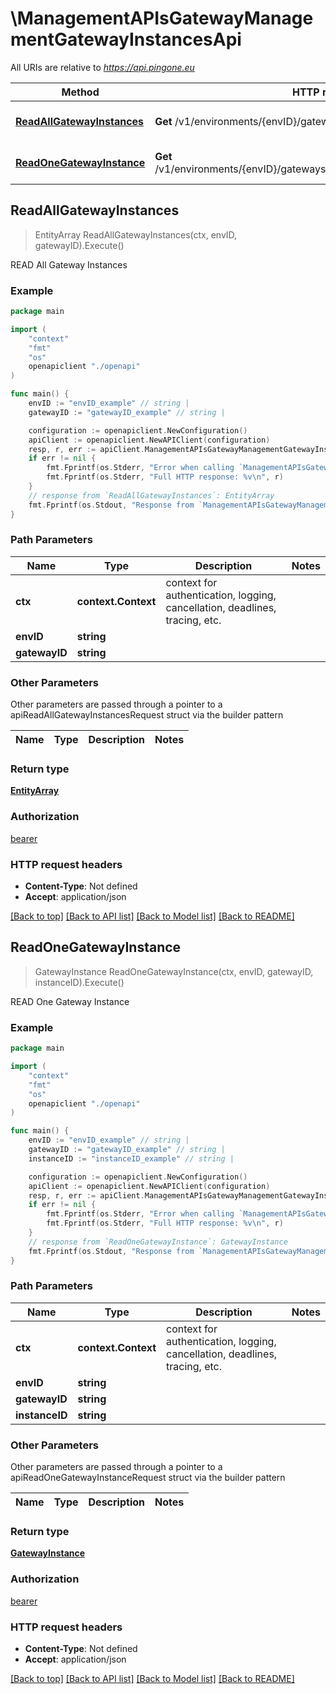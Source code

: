 # \ManagementAPIsGatewayManagementGatewayInstancesApi

All URIs are relative to *https://api.pingone.eu*

Method | HTTP request | Description
------------- | ------------- | -------------
[**ReadAllGatewayInstances**](ManagementAPIsGatewayManagementGatewayInstancesApi.md#ReadAllGatewayInstances) | **Get** /v1/environments/{envID}/gateways/{gatewayID}/instances | READ All Gateway Instances
[**ReadOneGatewayInstance**](ManagementAPIsGatewayManagementGatewayInstancesApi.md#ReadOneGatewayInstance) | **Get** /v1/environments/{envID}/gateways/{gatewayID}/instances/{instanceID} | READ One Gateway Instance



## ReadAllGatewayInstances

> EntityArray ReadAllGatewayInstances(ctx, envID, gatewayID).Execute()

READ All Gateway Instances



### Example

```go
package main

import (
    "context"
    "fmt"
    "os"
    openapiclient "./openapi"
)

func main() {
    envID := "envID_example" // string | 
    gatewayID := "gatewayID_example" // string | 

    configuration := openapiclient.NewConfiguration()
    apiClient := openapiclient.NewAPIClient(configuration)
    resp, r, err := apiClient.ManagementAPIsGatewayManagementGatewayInstancesApi.ReadAllGatewayInstances(context.Background(), envID, gatewayID).Execute()
    if err != nil {
        fmt.Fprintf(os.Stderr, "Error when calling `ManagementAPIsGatewayManagementGatewayInstancesApi.ReadAllGatewayInstances``: %v\n", err)
        fmt.Fprintf(os.Stderr, "Full HTTP response: %v\n", r)
    }
    // response from `ReadAllGatewayInstances`: EntityArray
    fmt.Fprintf(os.Stdout, "Response from `ManagementAPIsGatewayManagementGatewayInstancesApi.ReadAllGatewayInstances`: %v\n", resp)
}
```

### Path Parameters


Name | Type | Description  | Notes
------------- | ------------- | ------------- | -------------
**ctx** | **context.Context** | context for authentication, logging, cancellation, deadlines, tracing, etc.
**envID** | **string** |  | 
**gatewayID** | **string** |  | 

### Other Parameters

Other parameters are passed through a pointer to a apiReadAllGatewayInstancesRequest struct via the builder pattern


Name | Type | Description  | Notes
------------- | ------------- | ------------- | -------------



### Return type

[**EntityArray**](EntityArray.md)

### Authorization

[bearer](../README.md#bearer)

### HTTP request headers

- **Content-Type**: Not defined
- **Accept**: application/json

[[Back to top]](#) [[Back to API list]](../README.md#documentation-for-api-endpoints)
[[Back to Model list]](../README.md#documentation-for-models)
[[Back to README]](../README.md)


## ReadOneGatewayInstance

> GatewayInstance ReadOneGatewayInstance(ctx, envID, gatewayID, instanceID).Execute()

READ One Gateway Instance



### Example

```go
package main

import (
    "context"
    "fmt"
    "os"
    openapiclient "./openapi"
)

func main() {
    envID := "envID_example" // string | 
    gatewayID := "gatewayID_example" // string | 
    instanceID := "instanceID_example" // string | 

    configuration := openapiclient.NewConfiguration()
    apiClient := openapiclient.NewAPIClient(configuration)
    resp, r, err := apiClient.ManagementAPIsGatewayManagementGatewayInstancesApi.ReadOneGatewayInstance(context.Background(), envID, gatewayID, instanceID).Execute()
    if err != nil {
        fmt.Fprintf(os.Stderr, "Error when calling `ManagementAPIsGatewayManagementGatewayInstancesApi.ReadOneGatewayInstance``: %v\n", err)
        fmt.Fprintf(os.Stderr, "Full HTTP response: %v\n", r)
    }
    // response from `ReadOneGatewayInstance`: GatewayInstance
    fmt.Fprintf(os.Stdout, "Response from `ManagementAPIsGatewayManagementGatewayInstancesApi.ReadOneGatewayInstance`: %v\n", resp)
}
```

### Path Parameters


Name | Type | Description  | Notes
------------- | ------------- | ------------- | -------------
**ctx** | **context.Context** | context for authentication, logging, cancellation, deadlines, tracing, etc.
**envID** | **string** |  | 
**gatewayID** | **string** |  | 
**instanceID** | **string** |  | 

### Other Parameters

Other parameters are passed through a pointer to a apiReadOneGatewayInstanceRequest struct via the builder pattern


Name | Type | Description  | Notes
------------- | ------------- | ------------- | -------------




### Return type

[**GatewayInstance**](GatewayInstance.md)

### Authorization

[bearer](../README.md#bearer)

### HTTP request headers

- **Content-Type**: Not defined
- **Accept**: application/json

[[Back to top]](#) [[Back to API list]](../README.md#documentation-for-api-endpoints)
[[Back to Model list]](../README.md#documentation-for-models)
[[Back to README]](../README.md)

